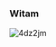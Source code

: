 ### Witam
![4dz2jm](https://user-images.githubusercontent.com/83636448/117048759-a1795780-ad13-11eb-9afc-f9ac37505a44.jpg)



